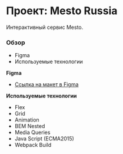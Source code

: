 # Проект: Mesto Russia

Интерактивный сервис Mesto.

### Обзор

* Figma
* Используемые технологии

**Figma**

* [Ссылка на макет в Figma](https://www.figma.com/file/2cn9N9jSkmxD84oJik7xL7/JavaScript.-Sprint-4?node-id=0%3A1)

**Используемые технологии**

* Flex  
* Grid  
* Animation  
* BEM Nested  
* Media Queries  
* Java Script (ECMA2015)  
* Webpack Build
